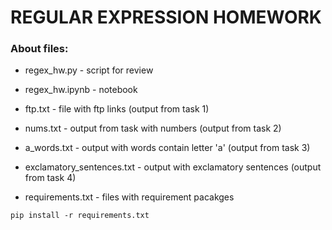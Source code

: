# REGULAR EXPRESSION HOMEWORK

### About files:

- regex_hw.py - script for review  
- regex_hw.ipynb - notebook  

- ftp.txt - file with ftp links (output from task 1)  
- nums.txt - output from task with numbers  (output from task 2)  
- a_words.txt - output with words contain letter 'a' (output from task 3)  
- exclamatory_sentences.txt - output with exclamatory sentences (output from task 4)  

- requirements.txt - files with requirement pacakges  

```
pip install -r requirements.txt
```

